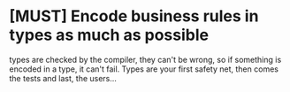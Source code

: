 # **[MUST] Encode business rules in types as much as possible**

types are  checked by the compiler, they can't be wrong, so if something is encoded in a type, it can't fail. Types are your first safety net, then comes the tests and last, the users...
